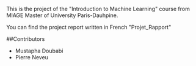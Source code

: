 This is the project of the "Introduction to Machine Learning" course from MIAGE Master of University Paris-Dauhpine.

You can find the project report written in French "Projet_Rapport"

##Contributors
* Mustapha Doubabi
* Pierre Neveu
